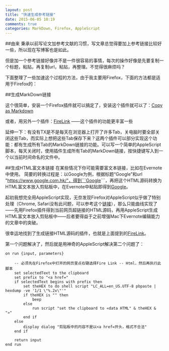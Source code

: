 ```yaml
---
layout: post
title: "快速生成参考链接"
date: 2015-06-05 10:19
comments: true
categories: MarkDown, Firefox, AppleScript
---
```

##由来
秉承以前写论文加参考文献的习惯，写文章总觉得要加上参考链接比较好一些，所以现在写博客也是如此。

但是加一个参考链接好像并不是一件很容易的事情，每次的操作好像是先要复制一个标题，粘贴，再复制url，粘贴，再整理。不觉得很麻烦吗？
<!--more-->
下面整理了一些加速这个过程的方法，由于我主要用Firefox，下面的方法都是适用于Firefox的：


##生成MarkDown链接

这个很简单，安装一个Firefox插件就可以搞定了，安装这个插件就可以了：[Copy as Markdown](https://addons.mozilla.org/zh-cn/firefox/addon/copy-as-markdown/?src=search)

或者，用另外一个插件：[FireLink](https://addons.mozilla.org/zh-cn/firefox/addon/firelink/?src=search) ——这个插件的功能更丰富一些

延伸一下：有没有TX是不是每天在浏览器上打开了许多Tab，关电脑时要全部关闭这些Tab，而实际上想把这些Tab保存下来？这两个插件可以部分实现这个功能：都有生成所有Tab的MarkDown链接的功能。可以写一个简单的AppleScript脚本，每天关闭时，使用插件生成所有Tab的MarkDown链接，按快捷键写入到一个以当前时间命名的文件中。

##生成HTML富文本链接
在某些情况下你可能需要富文本链接，比如在Evernote中使用。
简要的转换过程是：以Google为例，根据标题“Google”和url "https://www.google.com.hk/"，得到```<a href="https://www.google.com.hk/">Google</a>```，再把这个HTML源码转换为HTML富文本放入剪贴板中，在Evernote中粘贴即得到[Google](https://www.google.com.hk/)。

起初我想完全用AppleScript实现，无奈发现Firefox对AppleScript似乎做了特别处理（Chrome, Safari没有此问题，可以参考这个[链接](https://gist.github.com/vitorgalvao/5392178)），那么只能曲线实现了——先用Firefox插件得到当前网页超链接的HTML源码，再用AppleScript生成HTML富文本放入剪贴板中——后者要得益于之前增强Mac下Evernote编辑能力的文章中的突破。

很幸运地找到了生成链接HTML源码的插件，也就是上面提到的[FireLink](https://addons.mozilla.org/zh-cn/firefox/addon/firelink/?src=search)。

第一个问题解决了，然后就是用神奇的AppleScript解决第二个问题了：

```applescript
on run {input, parameters}		-- 必须先在Firefox中打开的网页里点右键选择Fire Link -- Html，然后再执行此脚本	set selectedText to the clipboard	set prefix to "<a href="	if selectedText begins with prefix then		set theHEX to do shell script "LC_ALL=en_US.UTF-8 pbpaste | hexdump -ve '1/1 \"%.2x\"'"		if theHEX is "" then			beep		else			run script "set the clipboard to «data HTML" & theHEX & "»"		end if	else		display dialog "剪贴板中的内容不是以<a href=开头，格式不合法"	end if		return inputend run
```